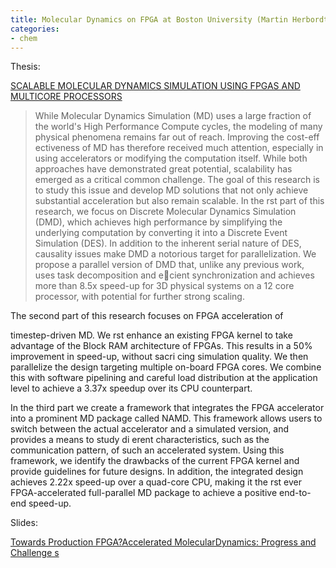 ```yaml
---
title: Molecular Dynamics on FPGA at Boston University (Martin Herbordt)
categories:
- chem
---
```

Thesis:
<!--more-->

[SCALABLE MOLECULAR DYNAMICS SIMULATION USING FPGAS AND MULTICORE PROCESSORS](
http://www.azkhan.info/publications/DoctoralDissertationByAshfaqKhan2012.pdf)

> While Molecular Dynamics Simulation (MD) uses a large fraction of the
world's High Performance Compute cycles, the modeling of many physical
phenomena remains far out of reach. Improving the cost-eff ectiveness of MD
has therefore received much attention, especially in using accelerators or
modifying the computation itself. While both approaches have demonstrated
great potential, scalability has emerged as a critical common challenge. The
goal of this research is to study this issue and develop MD solutions that not
only achieve substantial acceleration but also remain scalable. In the rst
part of this research, we focus on Discrete Molecular Dynamics Simulation
(DMD), which achieves high performance by simplifying the underlying
computation by converting it into a Discrete Event Simulation (DES). In
addition to the inherent serial nature of DES, causality issues make DMD a
notorious target for parallelization. We propose a parallel version of DMD
that, unlike any previous work, uses task decomposition and ecient
synchronization and achieves more than 8.5x speed-up for 3D physical systems
on a 12 core processor, with potential for further strong scaling.

The second part of this research focuses on FPGA acceleration of

timestep-driven MD. We rst enhance an existing FPGA kernel to take advantage
of the Block RAM architecture of FPGAs. This results in a 50% improvement in
speed-up, without sacri cing simulation quality. We then parallelize the
design targeting multiple on-board FPGA cores. We combine this with software
pipelining and careful load distribution at the application level to achieve a
3.37x speedup over its CPU counterpart.

In the third part we create a framework that integrates the FPGA accelerator
into a prominent MD package called NAMD. This framework allows users to switch
between the actual accelerator and a simulated version, and provides a means
to study di erent characteristics, such as the communication pattern, of such
an accelerated system. Using this framework, we identify the drawbacks of the
current FPGA kernel and provide guidelines for future designs. In addition,
the integrated design achieves 2.22x speed-up over a quad-core CPU, making it
the rst ever FPGA-accelerated full-parallel MD package to achieve a positive
end-to-end speed-up.

Slides:

[Towards Production FPGA?Accelerated MolecularDynamics: Progress and Challenge
s](http://www.ncsa.illinois.edu/Conferences/HPRCTA10/presentations/chiu.pdf)

